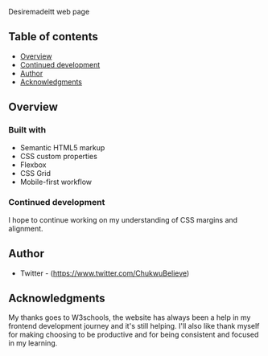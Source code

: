 Desiremadeitt web page 

 

## Table of contents

- [Overview](#overview)
 - [Continued development](#continued-development)
- [Author](#author)
- [Acknowledgments](#acknowledgments)

## Overview

### Built with

- Semantic HTML5 markup
- CSS custom properties
- Flexbox
- CSS Grid
- Mobile-first workflow




### Continued development

I hope to continue working on my understanding of CSS margins and alignment.



## Author
- Twitter - (https://www.twitter.com/ChukwuBelieve)



## Acknowledgments

My thanks goes to W3schools, the website has always been a help in my frontend development journey and it's still helping.
I'll also like thank myself for making choosing to be productive and for being consistent and focused in my learning. 


